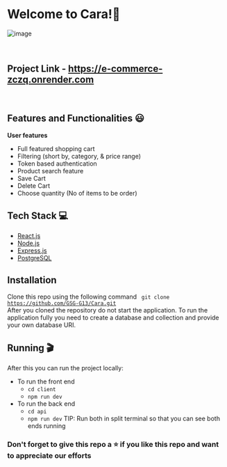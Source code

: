 # Welcome to Cara!🤩
![image](https://github.com/GSG-G13/E-commerce-Team-6/assets/90457093/3f4fbde9-c0a9-4a24-bebd-8ae70210e90f)

<br/>

## Project Link - **https://e-commerce-zczq.onrender.com**

<br/>

## Features and Functionalities 😃

**User features**

- Full featured shopping cart
- Filtering (short by, category, & price range)
- Token based authentication
- Product search feature
- Save Cart
- Delete Cart
- Choose quantity (No of items to be order)

## Tech Stack 💻

- [React.js](https://reactjs.org/)
- [Node.js](https://nodejs.org/en/)
- [Express.js](https://expressjs.com/)
- [PostgreSQL](https://www.postgresql.org/)

## Installation
Clone this repo using the following command
<code> git clone https://github.com/GSG-G13/Cara.git </code>
After you cloned the repository do not start the application. To run the application fully you need to create a database and collection and provide your own database URI.


## Running 🎬

After this you can run the project locally:

- To run the front end
  - <code>cd client</code>
  - <code>npm run dev</code>
- To run the back end
  - <code>cd api</code>
  - <code>npm run dev</code>
    TIP: Run both in split terminal so that you can see both ends running

### Don't forget to give this repo a ⭐ if you like this repo and want to appreciate our efforts
